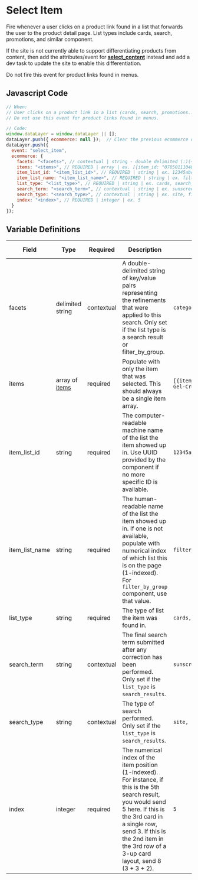 # Select Item

Fire whenever a user clicks on a product link found in a list that forwards the user to the product detail page. List types include cards, search, promotions, and similar component.

If the site is not currently able to support differentiating products from content, then add the attributes/event for **[select_content](/events/lists/select_content.md)** instead and add a dev task to update the site to enable this differentiation.

Do not fire this event for product links found in menus.

## Javascript Code

```js
// When:
// User clicks on a product link in a list (cards, search, promotions...) that forwards to a product detail page. 
// Do not use this event for product links found in menus.

// Code:
window.dataLayer = window.dataLayer || [];
dataLayer.push({ ecommerce: null });  // Clear the previous ecommerce object.
dataLayer.push({
  event: "select_item",
  ecommerce: {
    facets: "<facets>", // contextual | string - double delimited (:)(~) | category:skin_health~featured_as:best_seller	
    items: "<items>", // REQUIRED | array | ex. [{item_id: "070501110485", item_name: "Neutrogena Hydro Boost Gel-Cream"}]	
    item_list_id: "<item_list_id>", // REQUIRED | string | ex. 12345abcde12345
    item_list_name: "<item_list_name>", // REQUIRED | string | ex. filter_by_group, recommended_products, recently_viewed_products
    list_type: "<list_type>", // REQUIRED | string | ex. cards, search_results	
    search_term: "<search_term>", // contextual | string | ex. sunscreen
    search_type: "<search_type>", // contextual | string | ex. site, filter_by_group
    index: "<index>", // REQUIRED | integer | ex. 5
  }
});
```

## Variable Definitions
|Field|Type|Required|Description |Example|Maximum Length|
| --- | --- | --- | --- | --- | --- |
|facets|delimited string|contextual|A double-delimited string of key/value pairs representing the refinements that were applied to this search. Only set if the list type is a search result or filter_by_group.|`category:skin_health\~skin_concern:acne\~featured_as:best_seller`|`100`|
|items|array of [items](/schemas/item.md)|required|Populate with only the item that was selected. This should always be a single item array.|`[{item_id: "070501110485", item_name: "Neutrogena Hydro Boost Gel-Cream with Hyaluronic Acid for Extra-Dry Skin"}]`|`100`|
|item_list_id|string|required|The computer-readable machine name of the list the item showed up in. Use UUID provided by the component if no more specific ID is available.|`12345abcde12345`|`100`|
|item_list_name|string|required|The human-readable name of the list the item showed up in. If one is not available, populate with numerical index of which list this is on the page (1-indexed). For `filter_by_group` component, use that value.|`filter_by_group, recommended_products, recently_viewed_products`|`100`|
|list_type|string|required|The type of list the item was found in.|`cards, search_results`|`100`|
|search_term|string|contextual|The final search term submitted after any correction has been performed. Only set if the `list_type` is `search_results`.|`sunscreen`|`100`|
|search_type|string|contextual|The type of search performed. Only set if the `list_type` is `search_results`.|`site, filter_by_group`|`100`|
|index|integer|required|The numerical index of the item position (1-indexed). For instance, if this is the 5th search result, you would send 5 here. If this is the 3rd card in a single row, send 3. If this is the 2nd item in the 3rd row of a 3-up card layout, send 8 (3 + 3 + 2).|`5`|`100`|
